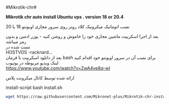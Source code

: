 
#Mikrotik-chr#

**Mikrotik chr auto install Ubuntu vps . version 18 or 20.4**

نصب اتوماتیک میکروتیک کلاد روتر روی سرور مجازی اوبونتو 18 یا 20  
 
بعد از اجرا اسکریپت ماشین مجازی خود را خاموش و روشن کنید - یوزر ادمین و بدون رمز میباشد  
تست شده در  
HOSTVDS -racknard...  
بعد از دانلود اسکریپت با فرمان bash برای نصب آن در سرور اوبونتو خود اقدام کنید  
لینک ویدیو مربوطه در یوتیوب   
https://www.youtube.com/watch?v=ZwA4ve8q-wI  

ارائه شده توسط کانال میکرونت پلاس 


install-script  bash install.sh

``` bash
wget https://raw.githubusercontent.com/Mikronet-plus/Mikrotik-chr-install-script-/main/install.sh


